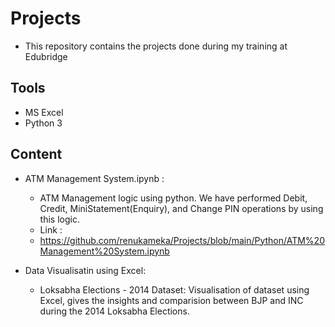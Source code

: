 # Projects
* This repository contains the projects done during my training at Edubridge
## Tools
* MS Excel
* Python 3
## Content
* ATM Management System.ipynb :

  * ATM Management logic using python. We have performed Debit, Credit, MiniStatement(Enquiry), and Change PIN operations by using this logic.
  * Link :
  * https://github.com/renukameka/Projects/blob/main/Python/ATM%20Management%20System.ipynb
* Data Visualisatin using Excel:

  * Loksabha Elections - 2014 Dataset: Visualisation of dataset using Excel, gives the insights and comparision between BJP and INC during the 2014 Loksabha Elections.
